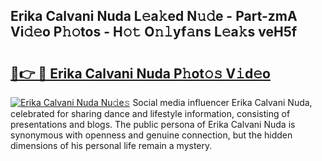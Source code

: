 ## Erika Calvani Nuda L𝚎a𝚔ed N𝚞𝚍e - Part-zmA Vi𝚍𝚎o P𝚑𝚘tos - H𝚘𝚝 O𝚗𝚕yf𝚊ns L𝚎a𝚔s veH5f

# <h2><a href="http://kfc5uzr.oniu.top/?m=Erika+Calvani+Nuda">🔗👉 🔴 Erika Calvani Nuda P𝚑ot𝚘𝚜 V𝚒d𝚎o</a></h2>

[![Erika Calvani Nuda Nu𝚍e𝚜](https://i.imgur.com/0qMVB7G.gif)](http://kfc5uzr.oniu.top/?m=Erika+Calvani+Nuda)
Social media influencer Erika Calvani Nuda, celebrated for sharing dance and lifestyle information, consisting of presentations and blogs. The public persona of Erika Calvani Nuda is synonymous with openness and genuine connection, but the hidden dimensions of his personal life remain a mystery.  
